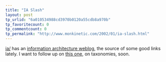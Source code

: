 ```yaml
---
title: "IA Slash"
layout: post
tp_urlid: "6a010534988cd3970b0120a55cdb8a970b"
tp_favoritecount: 0
tp_commentcount: 0
tp_permalink: "http://www.monkinetic.com/2002/01/ia-slash.html"
---
```

<a href="http://www.iaslash.org/">ia/</a> has an <a href="http://www.iaslash.org/ia/">information architecture weblog</a>, the source of some good links lately. I want to follow up on <a href="http://www.freesticky.com/stickyweb/articles/taxonomy1.asp">this one</a>, on taxonomies,  soon.
